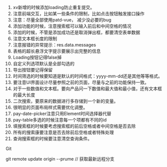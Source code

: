 1. xv新增的时候添加loading防止重复提交。
2. 注意前端交互，比如某一些条件的限制，比如点击按钮触发接口操作
3. 注意：尽量全部使用patd-vue， 减少没必要的bug
4. 添加功能的时候，注意搜索框可以输入前后和中间空格的情况
5. 添加的时候，不管是添加成功还是取消弹出框，都要清空表单数据
6. 注意文本框长度的限制
7. 注意报错的异常提示：res.data.messages
8. 表格的超长悬浮文字提示要展示出完整的信息
9. Loading按钮记得false掉
10. 自定义列选项默认是全部勾选的
11. 导出按钮要记得保留
12. 时间筛选的时候要知道是默认的时间格式：yyyy-mm-dd还是其他等等格式。
13. 要注意UI界面设计尽量参照之前的页面，尽量与之前的功能保持一致。
14. 对于一些数值和文本框。要向产品问一下数值和最大值和最小值，还有文本框的最大长度
15. 二次搜索，要原来的数据进行多存储到一个新的变量。
16. 很明显的页面布局样式需要优化调整。
17. pay-date-picker注意只用Element时间选择器代替
18. pay-table多选的时候注意每一个项都有不同的id
19. 填搜索框的时候要考虑搜索框的前后空格或者中间空格是否去除
20. 所有的搜索康要注意是否去除前后空格或者特殊处理
21. 查询搜索框的时候要注意清空查询条件。

Git

git remote update origin --prume // 获取最新远程分支

